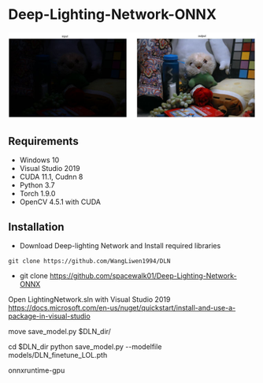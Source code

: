 # Deep-Lighting-Network-ONNX

![demo](Example.JPG)

## Requirements
- Windows 10
- Visual Studio 2019
- CUDA 11.1, Cudnn 8
- Python 3.7
- Torch 1.9.0
- OpenCV 4.5.1 with CUDA

## Installation
- Download Deep-lighting Network and Install required libraries
``` 
git clone https://github.com/WangLiwen1994/DLN 
```

- git clone https://github.com/spacewalk01/Deep-Lighting-Network-ONNX

Open LightingNetwork.sln with Visual Studio 2019
https://docs.microsoft.com/en-us/nuget/quickstart/install-and-use-a-package-in-visual-studio

move save_model.py $DLN_dir/

cd $DLN_dir
python save_model.py --modelfile models/DLN_finetune_LOL.pth


onnxruntime-gpu
